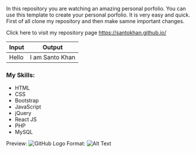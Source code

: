 In this repository you are watching an amazing personal porfolio. You can use this template to create your personal porfolio. It is very easy and quick. First of all clone my repository and then make samne important changes.

Click here to visit my repository page https://santokhan.github.io/

| Input | Output |
| ----- | ------ |
| Hello | I am Santo Khan |


### My Skills:
* HTML
* CSS
* Bootstrap
* JavaScript
* jQuery
* React JS
* PHP
* MySQL


Preview: 
![GitHub Logo](/images/logo.png)
Format: ![Alt Text](https://lh3.googleusercontent.com/olgoJ_bX8LZQfu-bAzNm9D9ZnerqKJ6bqBIrN1jK9UBKrXYDL1UkM0Mf27GdY_Ue0yxP2NhXyLyxCY3YrYDHnayBTUepawiUgPcS7BHUm5z5yx8GY17drsGMtnm__uMTxVycBCl3L5JaGfMFqu-0drD4zK5qxyy6RRlRTw7fa5LbqaEw0Vw1J7BTdtMl1Z73XqTy4XqXNjcvTtCqq5KWhP7CGfJr33CHZJrGPtmft3uTRTgOA2RUC3u58A1N9k2Fe8VoXvwSc_DeroOuCOigutPq6bAB9f893cA4xhya51h7e7zlD3pMjH8bYfLtklTl-abDyDWRUx4oo92ZgS0ZzhZSx4w2oBDhFvAbLZzDQpq7xXmMmEcUdht5I5AKWREhiffnH5h-i3dlPa1C5MID9eLWYpNSe_QlJ94DpXXXa4iSKx1SbIZyU2cdob_9ZZ0-d1g3HAe5NdZLME8xCOHQ3FKD-G8WEzdIXAXjXKlvau15AqCZwmjcZhlS1oVu9cYQkpcD8yOxc0J6qANOqE_pmciKMwIHaROgJ9sVDsJsmu9Nh0ymbUy0FD62HcMWBaD04TQRXYr7wRXSfY1-6FiVs1axdnK86miQGlyqWevup1Zz_5w8Hje4GqWq3BVMqU6M1hEDiEMirSDaiQqJaYbLrCaHBA6U7m485KnPxZaCLidTd86_2nHw9YIYHC5HLumJf32g4VabB489TnyDiTQcg1ah=s827-no?authuser=0)
